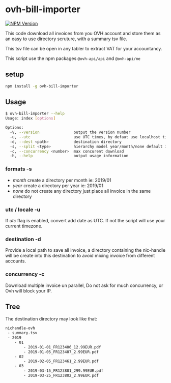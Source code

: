 # ovh-bill-importer

[![NPM Version](https://img.shields.io/npm/v/ovh-bill-importer.svg?style=flat)](https://www.npmjs.org/package/ovh-bill-importer)

This code download all invoices from you OVH account and store them as an easy to use directory scruture, with a summary tsv file.

This tsv file can be open in any tabler to extract VAT for your accountancy.

This script use the npm packages `@ovh-api/api` and `@ovh-api/me`

## setup

```bash
npm install -g ovh-bill-importer
```

## Usage

```bash
$ ovh-bill-importer --help
Usage: index [options]

Options:
  -V, --version               output the version number
  -u, --utc                   use UTC times, by defaut use localhost timezone
  -d, --dest <path>           destination directory
  -s, --split <type>          hierarchy model year/month/none default is month (default: "month")
  -c, --concurrency <number>  max concurent download
  -h, --help                  output usage information
```

### formats -s

- *month* create a directory per month ie: 2019/01
- *year* create a directory per year ie: 2019/01
- *none* do not create any directory just place all invoice in the same directory

### utc / locale -u

If *utc* flag is enabled, convert add date as UTC.
If not the script will use your current timezone.

### destination -d

Provide a local path to save all invoice, a directory containing the nic-handle will be create into this destination to avoid mixing invoice from different accounts.

### concurrency -c

Download multiple invoice un parallel, Do not ask for much concurrency, or Ovh will block your IP.

## Tree

The destination directory may look like that:

```bash
nichandle-ovh
 - summary.tsv
 - 2019
    - 01
        - 2019-01-01_FR123406_12.99EUR.pdf
        - 2019-01-05_FR123407_2.99EUR.pdf
    - 02
        - 2019-02-05_FR123461_2.99EUR.pdf
    - 03
        - 2019-03-15_FR123801_299.99EUR.pdf
        - 2019-03-25_FR123802_2.99EUR.pdf
```
